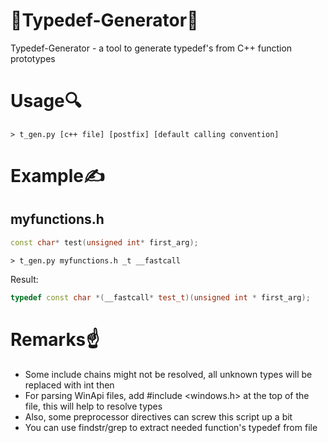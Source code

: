 # 🚀Typedef-Generator🚀
Typedef-Generator - a tool to generate typedef's from C++ function prototypes

# Usage🔍
    > t_gen.py [c++ file] [postfix] [default calling convention]

# Example✍️
## myfunctions.h
```c++
const char* test(unsigned int* first_arg);
```
	> t_gen.py myfunctions.h _t __fastcall

Result:
```c++
typedef const char *(__fastcall* test_t)(unsigned int * first_arg);
```

# Remarks☝️
* Some include chains might not be resolved, all unknown types will be replaced with int then
* For parsing WinApi files, add #include <windows.h> at the top of the file, this will help to resolve types
* Also, some preprocessor directives can screw this script up a bit
* You can use findstr/grep to extract needed function's typedef from file
